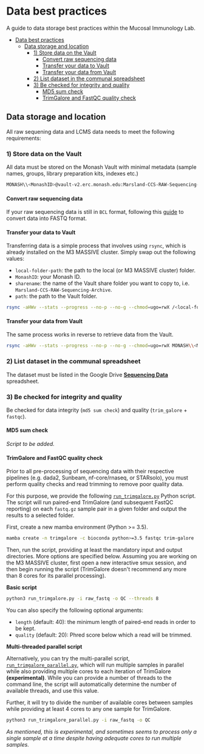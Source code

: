 # Data best practices

A guide to data storage best practices within the Mucosal Immunology Lab.

- [Data best practices](#data-best-practices)
  - [Data storage and location](#data-storage-and-location)
    - [1) Store data on the Vault](#1-store-data-on-the-vault)
      - [Convert raw sequencing data](#convert-raw-sequencing-data)
      - [Transfer your data to Vault](#transfer-your-data-to-vault)
      - [Transfer your data from Vault](#transfer-your-data-from-vault)
    - [2) List dataset in the communal spreadsheet](#2-list-dataset-in-the-communal-spreadsheet)
    - [3) Be checked for integrity and quality](#3-be-checked-for-integrity-and-quality)
      - [MD5 sum check](#md5-sum-check)
      - [TrimGalore and FastQC quality check](#trimgalore-and-fastqc-quality-check)


## Data storage and location

All raw sequening data and LCMS data needs to meet the following requirements:

### 1) Store data on the Vault

All data must be stored on the Monash Vault with minimal metadata (sample names, groups, library preparation kits, indexes etc.)

```bash
MONASH\\<MonashID>@vault-v2.erc.monash.edu:Marsland-CCS-RAW-Sequencing-Archive/vault/
```

#### Convert raw sequencing data

If your raw sequencing data is still in `BCL` format, following this [guide](https://github.com/mucosal-immunology-lab/microbiome-analysis/wiki/shotgun-preprocess) to convert data into FASTQ format.

#### Transfer your data to Vault

Transferring data is a simple process that involves using `rsync`, which is already installed on the M3 MASSIVE cluster. Simply swap out the following values:

* `local-folder-path`: the path to the local (or M3 MASSIVE cluster) folder.
* `MonashID`: your Monash ID.
* `sharename`: the name of the Vault share folder you want to copy to, i.e. `Marsland-CCS-RAW-Sequencing-Archive`.
* `path`: the path to the Vault folder.

```bash
rsync -aHWv --stats --progress --no-p --no-g --chmod=ugo=rwX /<local-folder-path>/ MONASH\\<MonashID>@vault-v2.erc.monash.edu:<sharename>/vault/<path>
```

#### Transfer your data from Vault

The same process works in reverse to retrieve data from the Vault.

```bash
rsync -aHWv --stats --progress --no-p --no-g --chmod=ugo=rwX MONASH\\<MonashID>@vault-v2.erc.monash.edu:<sharename>/vault/<path> /<local-folder-path>/
```

### 2) List dataset in the communal spreadsheet

The dataset must be listed in the Google Drive [**Sequencing Data**](https://docs.google.com/spreadsheets/d/1bKI-RgzfuWd-3C4_xZPCM-YlK7k0Fzn5/edit?usp=sharing&ouid=105349381251392029405&rtpof=true&sd=true) spreadsheet.

### 3) Be checked for integrity and quality

Be checked for data integrity (`md5 sum check`) and quality (`trim_galore` + `fastqc`).

#### MD5 sum check

*Script to be added.*

#### TrimGalore and FastQC quality check

Prior to all pre-processing of sequencing data with their respective pipelines (e.g. dada2, Sunbeam, nf-core/rnaseq, or STARsolo), you must perform quality checks and read trimming to remove poor quality data.

For this purpose, we provide the following [`run_trimgalore.py`](./run_trimgalore.py) Python script. The script will run paired-end TrimGalore (and subsequent FastQC reporting) on each `fastq.gz` sample pair in a given folder and output the results to a selected folder.

First, create a new mamba environment (Python >= 3.5).

```bash
mamba create -n trimgalore -c bioconda python>=3.5 fastqc trim-galore
```

Then, run the script, providing at least the mandatory input and output directories. More options are specified below. Assuming you are working on the M3 MASSIVE cluster, first open a new interactive smux session, and then begin running the script (TrimGalore doesn't recommend any more than 8 cores for its parallel processing).

**Basic script**

```bash
python3 run_trimgalore.py -i raw_fastq -o QC --threads 8
```

You can also specify the following optional arguments:

* `length` (default: 40): the minimum length of paired-end reads in order to be kept.
* `quality` (default: 20): Phred score below which a read will be trimmed.

**Multi-threaded parallel script**

Alternatively, you can try the multi-parallel script, [`run_trimgalore_parallel.py`](./run_trimgalore_parallel.py), which will run multiple samples in parallel while also providing multiple cores to each iteration of TrimGalore **(experimental)**. While you can provide a number of threads to the command line, the script will automatically determine the number of available threads, and use this value.

Further, it will try to divide the number of available cores between samples while providing at least 4 cores to any one sample for TrimGalore.

```bash
python3 run_trimgalore_parallel.py -i raw_fastq -o QC
```

*As mentioned, this is experimental, and sometimes seems to process only a single sample at a time despite having adequate cores to run multiple samples.*
